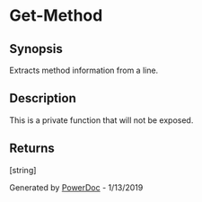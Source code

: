 # Get-Method

## Synopsis

Extracts method information from a line.

## Description

This is a private function that will not be exposed.

## Returns

[string]

Generated by [PowerDoc](https://github.com/luther38/PowerDoc) - 1/13/2019
